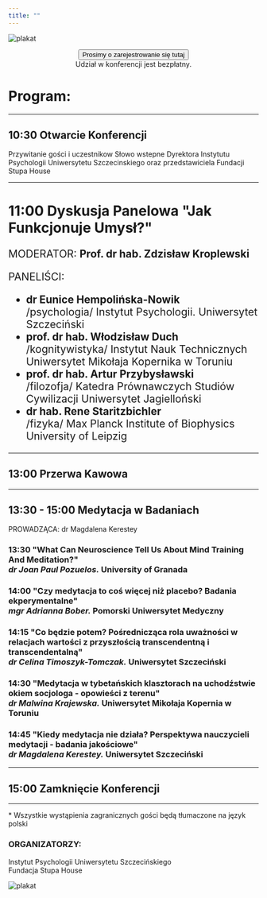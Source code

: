 ```yaml
---
title: ""
---
```


![plakat](/images/header.jpg)

<script src="https://unpkg.com/htmx.org@1.9.0"></script>
<center>
    <button onclick="window.location.href='/registration';">Prosimy o zarejestrowanie się tutaj</button>
</center>

<center>Udział w konferencji jest bezpłatny.</center>

<style>
    #program #panel-discussion h2 {font-size: 2em;}
    #program #panel-discussion p, #program #panel-discussion ul {font-size: 1.5em;}
</style>
<div id="program">

# Program:

---

## 10:30 Otwarcie Konferencji

Przywitanie gości i uczestnikow Słowo wstepne Dyrektora Instytutu Psychologii Uniwersytetu Szczecinskiego oraz przedstawiciela Fundacji Stupa House

---

<div id="panel-discussion">

## 11:00 Dyskusja Panelowa "Jak Funkcjonuje Umysł?"

MODERATOR: **Prof. dr hab. Zdzisław Kroplewski**

PANELIŚCI:
* **dr Eunice Hempolińska-Nowik**<br/> /psychologia/ Instytut Psychologii. Uniwersytet Szczeciński
* **prof. dr hab. Włodzisław Duch**<br/> /kognitywistyka/ Instytut Nauk Technicznych Uniwersytet Mikołaja Kopernika w Toruniu
* **prof. dr hab. Artur Przybysławski**<br/> /filozofja/ Katedra Prównawczych Studiów Cywilizacji Uniwersytet Jagielloński
* **dr hab. Rene Staritzbichler**<br/> /fizyka/ Max Planck Institute of Biophysics University of Leipzig

</div>

---

## 13:00 Przerwa Kawowa

---

## 13:30 - 15:00 Medytacja w Badaniach

PROWADZĄCA: dr Magdalena Kerestey

### 13:30 "What Can Neuroscience Tell Us About Mind Training And Meditation?"<br/>_dr Joan Paul Pozuelos._ University of Granada

### 14:00 "Czy medytacja to coś więcej niż placebo? Badania ekperymentalne"<br/>_mgr Adrianna Bober._ Pomorski Uniwersytet Medyczny

### 14:15 "Co będzie potem? Pośrednicząca rola uważności w relacjach wartości z przyszłością transcendentną i transcendentalną"<br/>_dr Celina Timoszyk-Tomczak._ Uniwersytet Szczeciński

### 14:30 "Medytacja w tybetańskich klasztorach na uchodźstwie okiem socjologa - opowieści z terenu"<br/>_dr Malwina Krajewska._ Uniwersytet Mikołaja Kopernia w Toruniu

### 14:45 "Kiedy medytacja nie działa? Perspektywa nauczycieli medytacji - badania jakościowe"<br/>_dr Magdalena Kerestey._ Uniwersytet Szczeciński

---

## 15:00 Zamknięcie Konferencji

---

\* Wszystkie wystąpienia zagranicznych gości będą tłumaczone na język polski

### ORGANIZATORZY:

Instytut Psychologii Uniwersytetu Szczecińskiego<br/>
Fundacja Stupa House

</div>

![plakat](/images/footer.jpg)